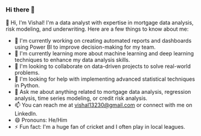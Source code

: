 ### Hi there 👋

👋 Hi, I'm Vishal! I'm a data analyst with expertise in mortgage data analysis, risk modeling, and underwriting. Here are a few things to know about me:

- 🔭 I'm currently working on creating automated reports and dashboards using Power BI to improve decision-making for my team.
- 🌱 I'm currently learning more about machine learning and deep learning techniques to enhance my data analysis skills.
- 👯 I'm looking to collaborate on data-driven projects to solve real-world problems.
- 🤔 I'm looking for help with implementing advanced statistical techniques in Python.
- 💬 Ask me about anything related to mortgage data analysis, regression analysis, time series modeling, or credit risk analysis.
- 📫 You can reach me at vishal13230@gmail.com or connect with me on LinkedIn.
- 😄 Pronouns: He/Him
- ⚡ Fun fact: I'm a huge fan of cricket and I often play in local leagues.

<!--
Hi there, I am Vishal! Here's a bit more about me:

Education: I have an M.Sc. in Quantitative Finance with Statistics from Pondicherry Central University, as well as a B.A. in Economics (H) with Maths from B R Ambedkar University. I also completed intermediate studies in PCMB from A.N. College and matriculation from Raj Inter College.
Work experience: I am currently working as a data analyst at a US-based fintech company, where I specialize in mortgage data analysis and data visualization for reporting and suspension strategies and analysis. Previously, I worked as an underwriting (data) analyst at Better Mortgage, where I developed amortization schedules, risk models, and implemented investor guidelines for underwriting mortgage pricing and risk. I also worked as a financial analyst intern at WNS Global Services, where I performed financial modeling and ratio analysis, and as a data analyst intern at Kaashiv Infotech, where I conducted equity research and statistical modeling.
Skills: I have a good command of Excel, SQL, Python, and Power BI, as well as expertise in regression analysis, time series modeling, credit risk analysis, EDA, and more. I am also proficient in JIRA, Flask, Django, Matplotlib, Seaborn, Looker, SAS, Tableau, sklearn, Pandas, and Numpy. Additionally, I possess skills in management and problem-solving.
Certifications: I have completed various certifications in SQL, Machine Learning, Deep Learning, Model Validation, Customer Analytics, Fraud Analytics, Data Analysis with Pandas and Python, MySQL, PostgreSQL, Tableau, Looker, SAS, Alteryx, SPSS, Database, Feature Selection, Model Development, Deployment, Web scraping, Power BI: Integrating AI and Machine Learning, Banking, Financial Research, Portfolio Management, and NCFM (NSE Academy Certification) on Financial Market (Advanced Module).
Paper published: I have published a paper on Blockchain Technology, Cryptocurrencies, and their applications in the economy, which covers topics such as credit risk modeling, VaR calculation, stress testing, global finance, loan-processing, quant, and blockchain.
Interests: In my free time, I enjoy reading and learning about new technologies and finance-related topics. I'm also interested in playing cricket and chess.

<!--
**vishal13230/vishal13230** is a ✨ _special_ ✨ repository because its `README.md` (this file) appears on your GitHub profile.

Here are some ideas to get you started:

- 🔭 I’m currently working on ...
- 🌱 I’m currently learning ...
- 👯 I’m looking to collaborate on ...
- 🤔 I’m looking for help with ...
- 💬 Ask me about ...
- 📫 How to reach me: ...
- 😄 Pronouns: ...
- ⚡ Fun fact: ...
-->
